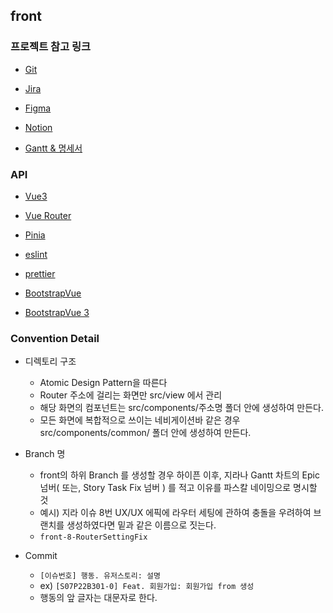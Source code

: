 ## front

### 프로젝트 참고 링크

- [Git](https://lab.ssafy.com/s07-ai-image-sub2/S07P22B301)

- [Jira](https://jira.ssafy.com/secure/RapidBoard.jspa?rapidView=13144&projectKey=S07P22B301)

- [Figma](https://www.figma.com/file/3ucdqCdz2EGjXKt7OhhH5h/%EA%B0%9C%EB%96%A1%EC%B0%B0%EB%96%A1?node-id=0%3A1)

- [Notion](https://www.notion.so/a58ba04e32814a97833e532872ca07cb)

- [Gantt & 명세서](https://docs.google.com/spreadsheets/d/1vI2nZP5mbR0at0AT3ZI8VDgFU5no_Bu5MFk8tqqZvac/edit?usp=sharing)

### API

- [Vue3](https://v3.ko.vuejs.org/guide/migration/introduction.html)

- [Vue Router](https://router.vuejs.org/)

- [Pinia](https://pinia.vuejs.org/)

- [eslint](https://eslint.org/)

- [prettier](https://prettier.io/)

- [BootstrapVue](https://cdmoro.github.io/bootstrap-vue-3/)

- [BootstrapVue 3](https://cdmoro.github.io/bootstrap-vue-3/)

### Convention Detail
- 디렉토리 구조
  - Atomic Design Pattern을 따른다
  - Router 주소에 걸리는 화면만 src/view 에서 관리
  - 해당 화면의 컴포넌트는 src/components/주소명 폴더 안에 생성하여 만든다.
  - 모든 화면에 복합적으로 쓰이는 네비게이션바 같은 경우 src/components/common/ 폴더 안에 생성하여 만든다.

- Branch 명
  - front의 하위 Branch 를 생성할 경우 하이픈 이후, 지라나 Gantt 차트의 Epic 넘버( 또는, Story Task Fix 넘버 ) 를 적고 이유를 파스칼 네이밍으로 명시할 것
  - 예시) 지라 이슈 8번 UX/UX 에픽에 라우터 세팅에 관하여 충돌을 우려하여 브랜치를 생성하였다면 밑과 같은 이름으로 짓는다.
  - `front-8-RouterSettingFix`

- Commit
  - `[이슈번호] 행동. 유저스토리: 설명`
  - ex) `[S07P22B301-0] Feat. 회원가입: 회원가입 from 생성`
  - 행동의 앞 글자는 대문자로 한다.
